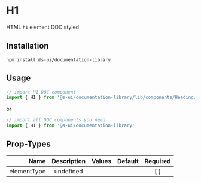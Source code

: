 # H1
HTML `h1` element DOC styled

## Installation
`npm install @s-ui/documentation-library`

## Usage

```js
// import H1 DOC component
import { H1 } from '@s-ui/documentation-library/lib/components/Heading/Heading.js'
```

or

```js
// import all DOC components you need
import { H1 } from '@s-ui/documentation-library'
```

## Prop-Types

| Name | Description | Values  | Default | Required |
| ---: |:---:| ---:| ---: |:---: |
| elementType | undefined | | |  [ ]  |
